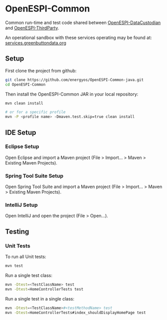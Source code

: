 # OpenESPI-Common

Common run-time and test code shared between [OpenESPI-DataCustodian](https://github.com/energyos/OpenESPI-DataCustodian-java) and [OpenESPI-ThirdParty](https://github.com/energyos/OpenESPI-ThirdParty-java).


An operational sandbox with these services operating may be found at:
<a href="https://services.greenbuttondata.org">services.greenbuttondata.org</a>

## Setup

First clone the project from github:

```bash
git clone https://github.com/energyos/OpenESPI-Common-java.git
cd OpenESPI-Common
```

Then install the OpenESPI-Common JAR in your local repository:
```bash
mvn clean install

# or for a specific profile
mvn -P <profile name> -Dmaven.test.skip=true clean install
```

## IDE Setup

### Eclipse Setup

Open Eclipse and import a Maven project (File > Import... > Maven > Existing Maven Projects).

### Spring Tool Suite Setup

Open Spring Tool Suite and import a Maven project (File > Import... > Maven > Existing Maven Projects).

### IntelliJ Setup

Open IntelliJ and open the project (File > Open...).

## Testing

### Unit Tests

To run all Unit tests:

```bash
mvn test
```

Run a single test class:

```bash
mvn -Dtest=<TestClassName> test
mvn -Dtest=HomeControllerTests test
```

Run a single test in a single class:

```bash
mvn -Dtest=<TestClassName>#<testMethodName> test
mvn -Dtest=HomeControllerTests#index_shouldDisplayHomePage test
```
